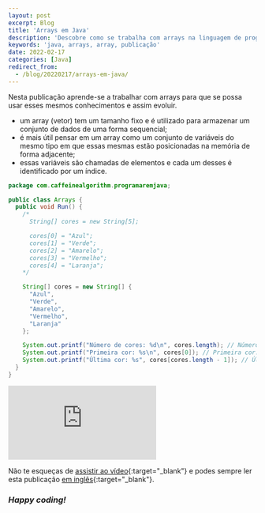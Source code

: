```yaml
---
layout: post
excerpt: Blog
title: 'Arrays em Java'
description: 'Descobre como se trabalha com arrays na linguagem de programação Java. Obtém respostas às tuas dúvidas com a teoria e os exemplos apresentados.'
keywords: 'java, arrays, array, publicação'
date: 2022-02-17
categories: [Java]
redirect_from:
  - /blog/20220217/arrays-em-java/
---
```


Nesta publicação aprende-se a trabalhar com arrays para que se possa usar esses mesmos conhecimentos e assim evoluir.

- um array (vetor) tem um tamanho fixo e é utilizado para armazenar um conjunto de dados de uma forma sequencial;
- é mais útil pensar em um array como um conjunto de variáveis do mesmo tipo em que essas mesmas estão posicionadas na memória de forma adjacente;
- essas variáveis são chamadas de elementos e cada um desses é identificado por um índice.

```java
package com.caffeinealgorithm.programaremjava;

public class Arrays {
  public void Run() {
    /*
      String[] cores = new String[5];

      cores[0] = "Azul";
      cores[1] = "Verde";
      cores[2] = "Amarelo";
      cores[3] = "Vermelho";
      cores[4] = "Laranja";
    */

    String[] cores = new String[] {
      "Azul",
      "Verde",
      "Amarelo",
      "Vermelho",
      "Laranja"
    };

    System.out.printf("Número de cores: %d\n", cores.length); // Número de cores: 5
    System.out.printf("Primeira cor: %s\n", cores[0]); // Primeira cor: Azul
    System.out.printf("Última cor: %s", cores[cores.length - 1]); // Última cor: Laranja
  }
}
```

<div class="video-container">
  <iframe src="https://www.youtube.com/embed/aD7U69fw9hQ" frameborder="0" allowfullscreen></iframe>
</div>

Não te esqueças de [assistir ao vídeo](https://youtu.be/aD7U69fw9hQ){:target="\_blank"} e podes sempre ler esta publicação [em inglês](https://nelsonsilvadev.com/blog/arrays-in-java/){:target="\_blank"}.

### _Happy coding!_
